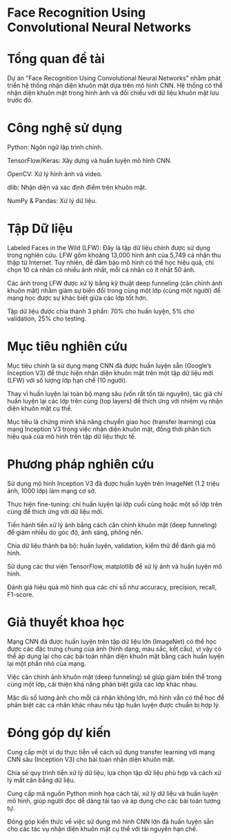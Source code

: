 # Face Recognition Using Convolutional Neural Networks

# Tổng quan đề tài
Dự án "Face Recognition Using Convolutional Neural Networks" nhằm phát triển hệ thống nhận diện khuôn mặt dựa trên mô hình CNN. Hệ thống có thể nhận diện khuôn mặt trong hình ảnh và đối chiếu với dữ liệu khuôn mặt lưu trước đó.

# Công nghệ sử dụng

Python: Ngôn ngữ lập trình chính.

TensorFlow/Keras: Xây dựng và huấn luyện mô hình CNN.

OpenCV: Xử lý hình ảnh và video.

dlib: Nhận diện và xác định điểm trên khuôn mặt.

NumPy & Pandas: Xử lý dữ liệu.

# Tập Dữ liệu

Labeled Faces in the Wild (LFW): Đây là tập dữ liệu chính được sử dụng trong nghiên cứu. LFW gồm khoảng 13,000 hình ảnh của 5,749 cá nhân thu thập từ Internet. Tuy nhiên, để đảm bảo mô hình có thể học hiệu quả, chỉ chọn 10 cá nhân có nhiều ảnh nhất, mỗi cá nhân có ít nhất 50 ảnh.

Các ảnh trong LFW được xử lý bằng kỹ thuật deep funneling (căn chỉnh ảnh khuôn mặt) nhằm giảm sự biến đổi trong cùng một lớp (cùng một người) để mạng học được sự khác biệt giữa các lớp tốt hơn.

Tập dữ liệu được chia thành 3 phần: 70% cho huấn luyện, 5% cho validation, 25% cho testing.

# Mục tiêu nghiên cứu

Mục tiêu chính là sử dụng mạng CNN đã được huấn luyện sẵn (Google’s Inception V3) để thực hiện nhận diện khuôn mặt trên một tập dữ liệu mới (LFW) với số lượng lớp hạn chế (10 người).

Thay vì huấn luyện lại toàn bộ mạng sâu (vốn rất tốn tài nguyên), tác giả chỉ huấn luyện lại các lớp trên cùng (top layers) để thích ứng với nhiệm vụ nhận diện khuôn mặt cụ thể.

Mục tiêu là chứng minh khả năng chuyển giao học (transfer learning) của mạng Inception V3 trong việc nhận diện khuôn mặt, đồng thời phân tích hiệu quả của mô hình trên tập dữ liệu thực tế.

# Phương pháp nghiên cứu

Sử dụng mô hình Inception V3 đã được huấn luyện trên ImageNet (1.2 triệu ảnh, 1000 lớp) làm mạng cơ sở.

Thực hiện fine-tuning: chỉ huấn luyện lại lớp cuối cùng hoặc một số lớp trên cùng để thích ứng với dữ liệu mới.

Tiến hành tiền xử lý ảnh bằng cách căn chỉnh khuôn mặt (deep funneling) để giảm nhiễu do góc độ, ánh sáng, phông nền.

Chia dữ liệu thành ba bộ: huấn luyện, validation, kiểm thử để đánh giá mô hình.

Sử dụng các thư viện TensorFlow, matplotlib để xử lý ảnh và huấn luyện mô hình.

Đánh giá hiệu quả mô hình qua các chỉ số như accuracy, precision, recall, F1-score.

# Giả thuyết khoa học

Mạng CNN đã được huấn luyện trên tập dữ liệu lớn (ImageNet) có thể học được các đặc trưng chung của ảnh (hình dạng, màu sắc, kết cấu), vì vậy có thể áp dụng lại cho các bài toán nhận diện khuôn mặt bằng cách huấn luyện lại một phần nhỏ của mạng.

Việc căn chỉnh ảnh khuôn mặt (deep funneling) sẽ giúp giảm biến thể trong cùng một lớp, cải thiện khả năng phân biệt giữa các lớp khác nhau.

Mặc dù số lượng ảnh cho mỗi cá nhân không lớn, mô hình vẫn có thể học để phân biệt các cá nhân khác nhau nếu tập huấn luyện được chuẩn bị hợp lý.

# Đóng góp dự kiến
Cung cấp một ví dụ thực tiễn về cách sử dụng transfer learning với mạng CNN sâu (Inception V3) cho bài toán nhận diện khuôn mặt.

Chia sẻ quy trình tiền xử lý dữ liệu, lựa chọn tập dữ liệu phù hợp và cách xử lý mất cân bằng dữ liệu.

Cung cấp mã nguồn Python minh họa cách tải, xử lý dữ liệu và huấn luyện mô hình, giúp người đọc dễ dàng tái tạo và áp dụng cho các bài toán tương tự.

Đóng góp kiến thức về việc sử dụng mô hình CNN lớn đã huấn luyện sẵn cho các tác vụ nhận diện khuôn mặt cụ thể với tài nguyên hạn chế.



